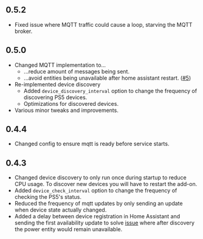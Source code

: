 ## 0.5.2
- Fixed issue where MQTT traffic could cause a loop, starving the MQTT broker.

## 0.5.0
- Changed MQTT implementation to...
  - ...reduce amount of messages being sent.
  - ...avoid entities being unavailable after home assistant restart. ([#5](https://github.com/FunkeyFlo/ps5-mqtt/issues/5))
- Re-implemented device discovery
  - Added `device_discovery_interval` option to change the frequency of discovering PS5 devices.
  - Optimizations for discovered devices.
- Various minor tweaks and improvements.

## 0.4.4
- Changed config to ensure mqtt is ready before service starts.

## 0.4.3
- Changed device discovery to only run once during startup to reduce CPU usage. To discover new devices you will have to restart the add-on.
- Added `device_check_interval` option to change the frequency of checking the PS5's status.
- Reduced the frequency of mqtt updates by only sending an update when device state actually changed.
- Added a delay between device registration in Home Assistant and sending the first availability update to solve [issue](https://github.com/FunkeyFlo/ps5-mqtt/issues/1) where after discovery the power entity would remain unavailable.
